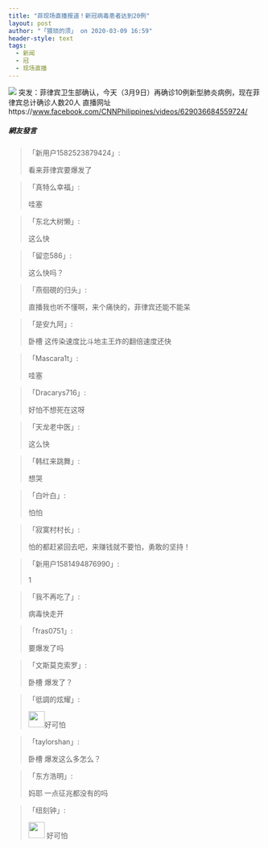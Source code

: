 ```yaml
---
title: "菲现场直播报道！新冠病毒患者达到20例"
layout: post
author: "「猥琐的须」 on 2020-03-09 16:59"
header-style: text
tags:
  - 新闻
  - 冠
  - 现场直播
---
```


<img src="http://images.feileyuan.com/images/ueditor/2020030916580000321165.jpg"><input type="hidden" value="菲乐园提供">
突发：菲律宾卫生部确认，今天（3月9日）再确诊10例新型肺炎病例，现在菲律宾总计确诊人数20人
直播网址https://www.facebook.com/CNNPhilippines/videos/629036684559724/

##### 網友發言 
> 「新用户1582523879424」:
> <p>看来菲律宾要爆发了</p>

> 「真特么幸福」:
> <p>哇塞</p>

> 「东北大树懒」:
> <p>这么快</p>

> 「留恋586」:
> <p>这么快吗？</p>

> 「燕徊硯的归头」:
> <p>直播我也听不懂啊，来个痛快的，菲律宾还能不能呆</p>

> 「是安九阿」:
> <p>卧槽 这传染速度比斗地主王炸的翻倍速度还快</p>

> 「Mascara1t」:
> <p>哇塞</p>

> 「Dracarys716」:
> <p>好怕不想死在这呀</p>

> 「天龙老中医」:
> <p>这么快</p>

> 「韩红来跳舞」:
> <p>想哭</p>

> 「白叶白」:
> <p>怕怕</p>

> 「寂寞村村长」:
> <p>怕的都赶紧回去吧，来赚钱就不要怕，勇敢的坚持！</p>

> 「新用户1581494876990」:
> <p>1</p>

> 「我不再吃了」:
> <p>病毒快走开</p>

> 「fras0751」:
> <p>要爆发了吗</p>

> 「文斯莫克索罗」:
> <p>卧槽 爆发了？</p>

> 「彽調的炫耀」:
> <p><img src="http://images.feileyuan.com/images/ueditor/dialogs/emotion/images/default/df_014.gif" width="32" height="32">好可怕</p>

> 「taylorshan」:
> <p>卧槽 爆发这么多怎么？</p>

> 「东方浩明」:
> <p>妈耶 一点征兆都没有的吗</p>

> 「纽刻钟」:
> <p><img src="http://images.feileyuan.com/images/ueditor/dialogs/emotion/images/default/df_003.gif" width="32" height="32"> 好可怕</p>


